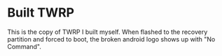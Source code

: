 # Built TWRP
This is the copy of TWRP I built myself. When flashed to the recovery partition and forced to boot, the broken android logo shows up with "No Command".
